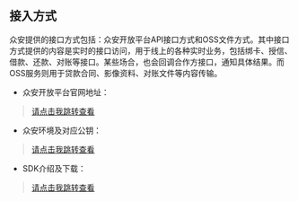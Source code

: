 ## 接入方式
众安提供的接口方式包括：众安开放平台API接口方式和OSS文件方式。其中接口方式提供的内容是实时的接口访问，用于线上的各种实时业务，包括绑卡、授信、借款、还款、对账等接口。某些场合，也会回调合作方接口，通知具体结果。而OSS服务则用于贷款合同、影像资料、对账文件等内容传输。

* 众安开放平台官网地址：
>[请点击我跳转查看](https://open.zhongan.com/open/home/home.htm)
* 众安环境及对应公钥：
>[请点击我跳转查看](https://open.zhongan.com/open/apidoc/documentDetail?spaceId=2001&directoryId=2021&articleId=2046)
* SDK介绍及下载：
>[请点击我跳转查看](https://open.zhongan.com/open/apidoc/documentDetail?spaceId=2001&directoryId=2002&articleId=6002)
